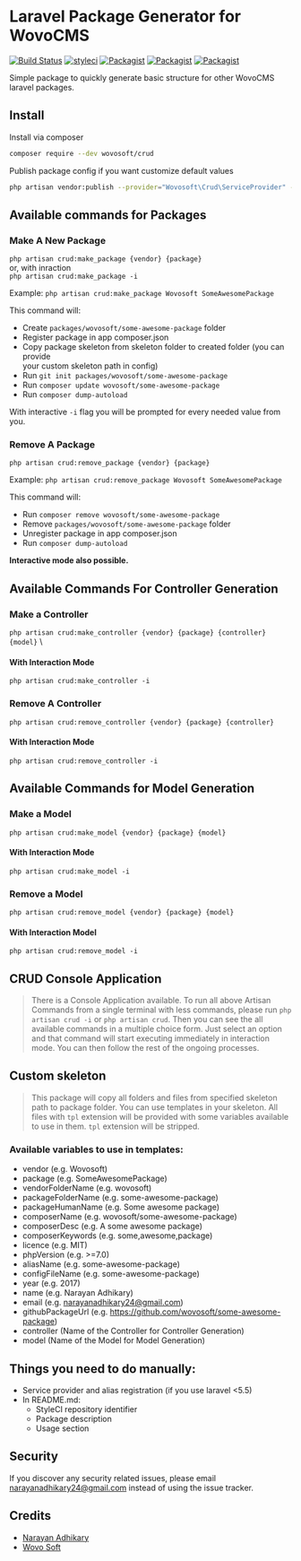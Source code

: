 Laravel Package Generator for WovoCMS  
=========================  
  
[![Build Status](https://travis-ci.org/wovosoft/crud.svg?branch=master)](https://travis-ci.org/wovosoft/crud)  [![styleci](https://styleci.io/repos/96041272/shield)](https://styleci.io/repos/96041272)  [![Packagist](https://img.shields.io/packagist/v/melihovv/laravel-package-generator.svg)](https://packagist.org/packages/wovosoft/crud)  [![Packagist](https://poser.pugx.org/melihovv/laravel-package-generator/d/total.svg)](https://packagist.org/packages/wovosoft/crud)  [![Packagist](https://img.shields.io/packagist/l/wovosoft/crud.svg)](https://packagist.org/packages/wovosoft/crud)  
  
Simple package to quickly generate basic structure for other WovoCMS laravel packages.  
  
## Install  
  
Install via composer  
```bash  
composer require --dev wovosoft/crud  
```  
  
Publish package config if you want customize default values  
```bash  
php artisan vendor:publish --provider="Wovosoft\Crud\ServiceProvider" --tag="config"  
```  
  
## Available commands  for Packages
  
### Make A New Package 
`php artisan crud:make_package {vendor} {package}` \
or, with inraction\
`php artisan crud:make_package -i`
 
  
Example: `php artisan crud:make_package Wovosoft SomeAwesomePackage`  
  
This command will:  
  
* Create `packages/wovosoft/some-awesome-package` folder  
* Register package in app composer.json  
* Copy package skeleton from skeleton folder to created folder (you can provide  
your custom skeleton path in config)  
* Run `git init packages/wovosoft/some-awesome-package`  
* Run `composer update wovosoft/some-awesome-package`  
* Run `composer dump-autoload`  
  
With interactive `-i` flag you will be prompted for every needed value from you.  

  ### Remove A Package
`php artisan crud:remove_package {vendor} {package}  `  

Example: `php artisan crud:remove_package Wovosoft SomeAwesomePackage`  
  
This command will:  
  
* Run `composer remove wovosoft/some-awesome-package`  
* Remove `packages/wovosoft/some-awesome-package` folder  
* Unregister package in app composer.json  
* Run `composer dump-autoload`  
  
**Interactive mode also possible.**  
## Available Commands For Controller Generation
### Make a Controller
`php artisan crud:make_controller {vendor} {package} {controller} {model}` \

#### With Interaction Mode
`php artisan crud:make_controller -i`
  
### Remove A Controller
`php artisan crud:remove_controller {vendor} {package} {controller}`
#### With Interaction Mode
`php artisan crud:remove_controller -i`
  
## Available Commands for Model Generation
### Make a Model
`php artisan crud:make_model {vendor} {package} {model}`
#### With Interaction Mode
`php artisan crud:make_model -i`
### Remove a Model
`php artisan crud:remove_model {vendor} {package} {model}`
#### With Interaction Model
`php artisan crud:remove_model -i`
  
## CRUD Console Application 
> There is a Console Application available. To run all above Artisan Commands from a single terminal with less commands, please run `php artisan crud -i` or `php artisan crud`. Then you can see the all available commands in a multiple choice form. Just select an option and that command will start executing immediately in interaction mode. You can then follow the rest of the ongoing processes. 

## Custom skeleton  
> This package will copy all folders and files from specified skeleton path to  package folder. You can use templates in your skeleton. All files with `tpl`  extension will be provided with some variables available to use in them. `tpl`  extension will be stripped.  
  
### Available variables to use in templates:  
  
* vendor (e.g. Wovosoft)  
* package (e.g. SomeAwesomePackage)  
* vendorFolderName (e.g. wovosoft)  
* packageFolderName (e.g. some-awesome-package)  
* packageHumanName (e.g. Some awesome package)  
* composerName (e.g. wovosoft/some-awesome-package)  
* composerDesc (e.g. A some awesome package)  
* composerKeywords (e.g. some,awesome,package)  
* licence (e.g. MIT)  
* phpVersion (e.g. >=7.0)  
* aliasName (e.g. some-awesome-package)  
* configFileName (e.g. some-awesome-package)  
* year (e.g. 2017)  
* name (e.g. Narayan Adhikary)  
* email (e.g. narayanadhikary24@gmail.com)  
* githubPackageUrl (e.g. https://github.com/wovosoft/some-awesome-package)  
* controller (Name of the Controller for Controller Generation)
* model (Name of the Model for Model Generation)
  
## Things you need to do manually:  
  
* Service provider and alias registration (if you use laravel <5.5)  
* In README.md:  
  * StyleCI repository identifier  
  * Package description  
  * Usage section  
  
## Security  
  
If you discover any security related issues, please email narayanadhikary24@gmail.com instead of using the issue tracker.  
  
## Credits  
  
- [Narayan Adhikary](https://github.com/narai420)
- [Wovo Soft](https://gitlab.com/wovosoft)

